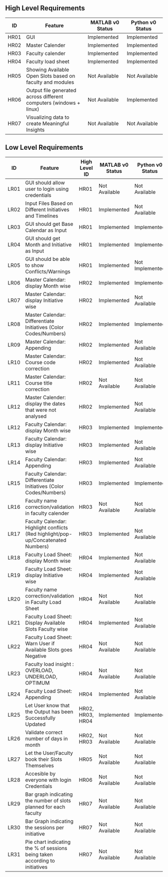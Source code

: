 ## High Level Requirements
|ID|Feature| MATLAB v0 Status| Python v0 Status |
|---|---|---|----|
HR01 |GUI | Implemented |Implemented|
HR02 |Master Calender | Implemented | Implemented |
HR03 |Faculty calender | Implemented |Implemented |
HR04 |Faculty load sheet | Implemented |Implemented |
HR05 |Showing Available Open Slots based on faculty and modules | Not Available | Not Available| 
HR06 |Output file generated across different computers (windows + linux)| Not Available |Implemented |
HR07 |Visualizing data to create Meaningful Insights | Not Available| Not Available|

## Low Level Requirements
|ID|Feature|High Level ID| MATLAB v0 Status| Python v0 Status |
|--|---|---|---|----|
LR01|GUI should allow user to login using credentials | HR01 | Not Available | Not Available|
LR02 |Input Files Based on Different Initiatives and Timelines |HR01| Implemented |Not Available |
LR03|GUI should get Base Calendar as Input | HR01 | Implemented |Implemented|
LR04|GUI should get Month  and Initiative as Input | HR01 | Implemented |Implemented|
LR05|GUI should be able to show Conflicts/Warnings | HR01 | Implemented |Not Implemented|
LR06|Master Calendar: display Month wise |HR02| Implemented | Implemented|
LR07|Master Calendar: display Initiative wise|HR02| Implemented |Not Available |
LR08|Master Calendar: Differentiate Initiatives (Color Codes/Numbers)|HR02| Implemented | Implemented|
LR09|Master Calendar: Appending|HR02| Implemented | Not Available| 
LR10|Master Calendar: Course code correction|HR02| Implemented | Not Available|
LR11|Master Calendar: Course title correction|HR02| Not Available | Not Available|
LR12|Master Calender: display the dates that were not analysed|HR02| Implemented | Not Available|
LR12|Faculty Calendar: display Month wise |HR03| Implemented |Implemented |
LR13|Faculty Calendar: display Initiative wise|HR03| Implemented |Not Available |
LR14|Faculty Calendar: Appending|HR03| Implemented | Not Available|
LR15|Faculty Calendar: Differentiate Initiatives (Color Codes/Numbers)|HR03| Implemented |Implemented |
LR16|Faculty name correction/validation in faculty calender|HR03| Not Available | Not Available|
LR17|Faculty Calendar: Highlight conflicts (Red highlight/pop-up/Concatenated Numbers) |HR03| Implemented |Not Available |
LR18|Faculty Load Sheet: display Month wise |HR04|Implemented |Not Available |
LR19|Faculty Load Sheet: display Initiative wise|HR04|Implemented |Not Available |
LR20|Faculty name correction/validation in Faculty Load Sheet|HR04| Not Available | Not Available|
LR21|Faculty Load Sheet: Display Available Slots Faculty wise|HR04| Implemented | Not Available|
LR22|Faculty Load Sheet: Warn User if Available Slots goes Negative | HR04 | Not Available| Not Available|
LR23|Faculty load insight : OVERLOAD, UNDERLOAD, OPTIMUM |HR04| Not Available |Not Available |
LR24|Faculty Load Sheet: Appending |HR04| Implemented |Not Available |
LR25|Let User know that the Output has been Successfully Updated |HR02, HR03, HR04|Implemented | Implemented|
LR26|Validate correct number of days in month|HR02, HR03| Not Available |Not Available|
LR27|Let the User/Faculty book their Slots Themselves | HR05 | Not Available | Not Available|
LR28|Accesible by everyone with login Credentials | HR06 | Not Available | Not Available|
LR29| Bar graph indicating the number of slots planned for each faculty| HR07 | Not Available | Not Available|
LR30| Bar Graph indicating the sessions per initiative| HR07| Not Available | Not Available|
LR31| Pie chart indicating the % of sessions being taken according to initiatives | HR07 | Not Available | Not Available|












